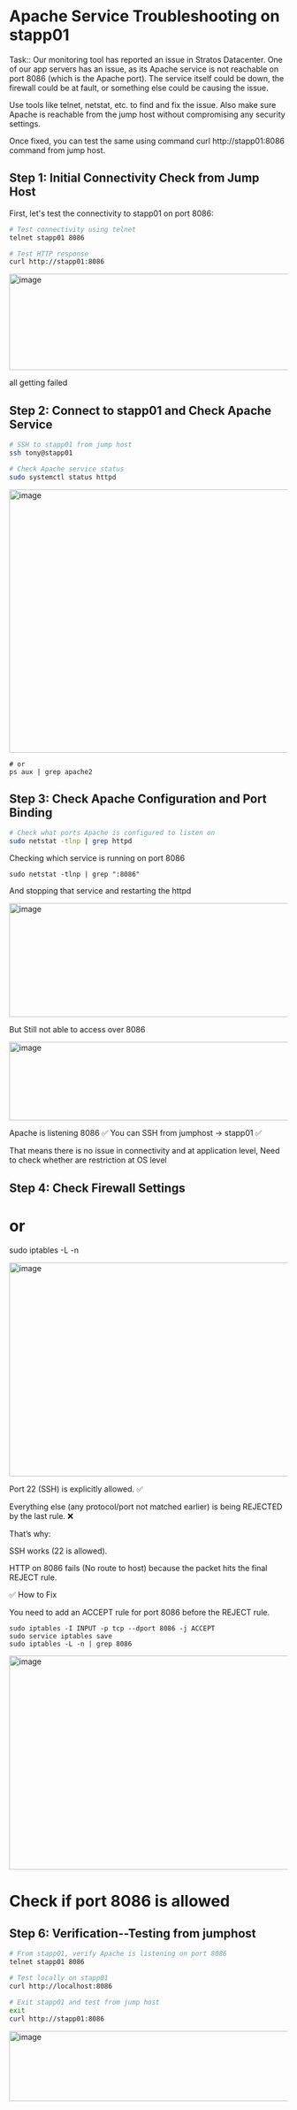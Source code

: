 # Apache Service Troubleshooting on stapp01

Task:: Our monitoring tool has reported an issue in Stratos Datacenter. One of our app servers has an issue, as its Apache service is not reachable on port 8086 (which is the Apache port). The service itself could be down, the firewall could be at fault, or something else could be causing the issue.



Use tools like telnet, netstat, etc. to find and fix the issue. Also make sure Apache is reachable from the jump host without compromising any security settings.

Once fixed, you can test the same using command curl http://stapp01:8086 command from jump host.



## Step 1: Initial Connectivity Check from Jump Host

First, let's test the connectivity to stapp01 on port 8086:

```bash
# Test connectivity using telnet
telnet stapp01 8086

# Test HTTP response
curl http://stapp01:8086
```
<img width="841" height="174" alt="image" src="https://github.com/user-attachments/assets/54871c9d-9dff-4102-a817-4f283a9356fe" />

all getting failed 



## Step 2: Connect to stapp01 and Check Apache Service

```bash
# SSH to stapp01 from jump host
ssh tony@stapp01

# Check Apache service status
sudo systemctl status httpd
```
<img width="1227" height="476" alt="image" src="https://github.com/user-attachments/assets/9b40acb3-fbfe-4a2c-9916-64ddf4b5fa3b" />

```
# or
ps aux | grep apache2
```

## Step 3: Check Apache Configuration and Port Binding

```bash
# Check what ports Apache is configured to listen on
sudo netstat -tlnp | grep httpd

```

Checking which service is running on port 8086

```
sudo netstat -tlnp | grep ":8086"
```

And stopping that service and restarting the httpd

<img width="855" height="206" alt="image" src="https://github.com/user-attachments/assets/23b15452-3387-4106-906a-2659e88535b9" />

But Still not able to access over 8086

<img width="1326" height="142" alt="image" src="https://github.com/user-attachments/assets/4b202ba5-c9ad-465c-ba9d-9880400c229a" />

Apache is listening 8086 ✅
You can SSH from jumphost → stapp01 ✅

That means there is no issue in connectivity and at application level, Need to check whether are restriction at OS level

## Step 4: Check Firewall Settings

# or
sudo iptables -L -n

<img width="1589" height="387" alt="image" src="https://github.com/user-attachments/assets/bbe5ef0b-c520-405b-a90f-0b7211fe52d9" />

Port 22 (SSH) is explicitly allowed. ✅

Everything else (any protocol/port not matched earlier) is being REJECTED by the last rule. ❌

That’s why:

SSH works (22 is allowed).

HTTP on 8086 fails (No route to host) because the packet hits the final REJECT rule.

✅ How to Fix

You need to add an ACCEPT rule for port 8086 before the REJECT rule.

```
sudo iptables -I INPUT -p tcp --dport 8086 -j ACCEPT
sudo service iptables save
sudo iptables -L -n | grep 8086

```

<img width="1589" height="387" alt="image" src="https://github.com/user-attachments/assets/1c5f0080-15e4-4b84-9a61-9de550084b93" />


# Check if port 8086 is allowed



## Step 6: Verification--Testing from jumphost

```bash
# From stapp01, verify Apache is listening on port 8086
telnet stapp01 8086

# Test locally on stapp01
curl http://localhost:8086

# Exit stapp01 and test from jump host
exit
curl http://stapp01:8086
```
<img width="814" height="127" alt="image" src="https://github.com/user-attachments/assets/d0318495-1057-4652-9829-7a1b4fe37236" />
